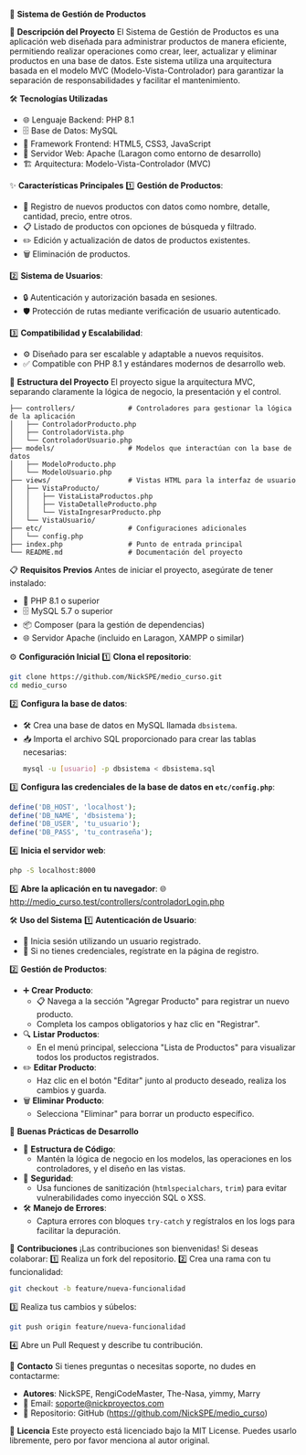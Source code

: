 
🎯 **Sistema de Gestión de Productos**

📄 **Descripción del Proyecto**
El Sistema de Gestión de Productos es una aplicación web diseñada para administrar productos de manera eficiente, 
permitiendo realizar operaciones como crear, leer, actualizar y eliminar productos en una base de datos. 
Este sistema utiliza una arquitectura basada en el modelo MVC (Modelo-Vista-Controlador) para garantizar la separación 
de responsabilidades y facilitar el mantenimiento.

🛠️ **Tecnologías Utilizadas**
- 🌐 Lenguaje Backend: PHP 8.1
- 🗄️ Base de Datos: MySQL
- 🎨 Framework Frontend: HTML5, CSS3, JavaScript
- 🚀 Servidor Web: Apache (Laragon como entorno de desarrollo)
- 🏗️ Arquitectura: Modelo-Vista-Controlador (MVC)

✨ **Características Principales**
1️⃣ **Gestión de Productos**:
   - 📝 Registro de nuevos productos con datos como nombre, detalle, cantidad, precio, entre otros.
   - 📋 Listado de productos con opciones de búsqueda y filtrado.
   - ✏️ Edición y actualización de datos de productos existentes.
   - 🗑️ Eliminación de productos.

2️⃣ **Sistema de Usuarios**:
   - 🔒 Autenticación y autorización basada en sesiones.
   - 🛡️ Protección de rutas mediante verificación de usuario autenticado.

3️⃣ **Compatibilidad y Escalabilidad**:
   - ⚙️ Diseñado para ser escalable y adaptable a nuevos requisitos.
   - ✅ Compatible con PHP 8.1 y estándares modernos de desarrollo web.

📁 **Estructura del Proyecto**
El proyecto sigue la arquitectura MVC, separando claramente la lógica de negocio, la presentación y el control.

```
├── controllers/             # Controladores para gestionar la lógica de la aplicación
│   ├── ControladorProducto.php
│   ├── ControladorVista.php
│   └── ControladorUsuario.php
├── models/                  # Modelos que interactúan con la base de datos
│   ├── ModeloProducto.php
│   └── ModeloUsuario.php
├── views/                   # Vistas HTML para la interfaz de usuario
│   ├── VistaProducto/
│   │   ├── VistaListaProductos.php
│   │   ├── VistaDetalleProducto.php
│   │   └── VistaIngresarProducto.php
│   └── VistaUsuario/
├── etc/                     # Configuraciones adicionales
│   └── config.php
├── index.php                # Punto de entrada principal
└── README.md                # Documentación del proyecto
```

📋 **Requisitos Previos**
Antes de iniciar el proyecto, asegúrate de tener instalado:
- 🔧 PHP 8.1 o superior
- 🗄️ MySQL 5.7 o superior
- 📦 Composer (para la gestión de dependencias)
- 🌐 Servidor Apache (incluido en Laragon, XAMPP o similar)

⚙️ **Configuración Inicial**
1️⃣ **Clona el repositorio**:
   ```bash
   git clone https://github.com/NickSPE/medio_curso.git
   cd medio_curso
   ```

2️⃣ **Configura la base de datos**:
   - 🛠️ Crea una base de datos en MySQL llamada `dbsistema`.
   - 📥 Importa el archivo SQL proporcionado para crear las tablas necesarias:
     ```bash
     mysql -u [usuario] -p dbsistema < dbsistema.sql
     ```

3️⃣ **Configura las credenciales de la base de datos en `etc/config.php`**:
   ```php
   define('DB_HOST', 'localhost');
   define('DB_NAME', 'dbsistema');
   define('DB_USER', 'tu_usuario');
   define('DB_PASS', 'tu_contraseña');
   ```

4️⃣ **Inicia el servidor web**:
   ```bash
   php -S localhost:8000
   ```

5️⃣ **Abre la aplicación en tu navegador**:
   🌐 http://medio_curso.test/controllers/controladorLogin.php

🛠️ **Uso del Sistema**
1️⃣ **Autenticación de Usuario**:
   - 🔑 Inicia sesión utilizando un usuario registrado.
   - 📝 Si no tienes credenciales, regístrate en la página de registro.

2️⃣ **Gestión de Productos**:
   - ➕ **Crear Producto**:
     - 📋 Navega a la sección "Agregar Producto" para registrar un nuevo producto.
     - Completa los campos obligatorios y haz clic en "Registrar".
   - 🔍 **Listar Productos**:
     - En el menú principal, selecciona "Lista de Productos" para visualizar todos los productos registrados.
   - ✏️ **Editar Producto**:
     - Haz clic en el botón "Editar" junto al producto deseado, realiza los cambios y guarda.
   - 🗑️ **Eliminar Producto**:
     - Selecciona "Eliminar" para borrar un producto específico.

📌 **Buenas Prácticas de Desarrollo**
- 📂 **Estructura de Código**:
  - Mantén la lógica de negocio en los modelos, las operaciones en los controladores, y el diseño en las vistas.
- 🔐 **Seguridad**:
  - Usa funciones de sanitización (`htmlspecialchars`, `trim`) para evitar vulnerabilidades como inyección SQL o XSS.
- 🛠️ **Manejo de Errores**:
  - Captura errores con bloques `try-catch` y regístralos en los logs para facilitar la depuración.

🤝 **Contribuciones**
¡Las contribuciones son bienvenidas! Si deseas colaborar:
1️⃣ Realiza un fork del repositorio.
2️⃣ Crea una rama con tu funcionalidad:
   ```bash
   git checkout -b feature/nueva-funcionalidad
   ```
3️⃣ Realiza tus cambios y súbelos:
   ```bash
   git push origin feature/nueva-funcionalidad
   ```
4️⃣ Abre un Pull Request y describe tu contribución.

📧 **Contacto**
Si tienes preguntas o necesitas soporte, no dudes en contactarme:
- **Autores**: NickSPE, RengiCodeMaster, The-Nasa, yimmy, Marry
- 📩 Email: soporte@nickproyectos.com
- 🔗 Repositorio: GitHub (https://github.com/NickSPE/medio_curso)

📜 **Licencia**
Este proyecto está licenciado bajo la MIT License. Puedes usarlo libremente, pero por favor menciona al autor original.
